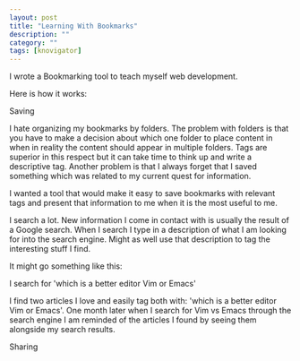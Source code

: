 ```yaml
---
layout: post
title: "Learning With Bookmarks"
description: ""
category: ""
tags: [knovigator]
---
```


I wrote a Bookmarking tool to teach myself web development.

Here is how it works:


Saving

I hate organizing my bookmarks by folders.
The problem with folders is that you have to make a decision about which one folder to place content in when in reality the content should appear in multiple folders.
Tags are superior in this respect but it can take time to think up and write a descriptive tag.
Another problem is that I always forget that I saved something which was related to my current quest for information.

I wanted a tool that would make it easy to save bookmarks with relevant tags and present that information to me when it is the most useful to me. 


I search a lot. New information I come in contact with is usually the result of a Google search.
When I search I type in a description of what I am looking for into the search engine.
Might as well use that description to tag the interesting stuff I find.

It might go something like this:

I search for 'which is a better editor Vim or Emacs'

I find two articles I love and easily tag both with: 'which is a better editor Vim or Emacs'.
One month later when I search for Vim vs Emacs through the search engine I am reminded of the articles I found by seeing them alongside my search results.

Sharing




